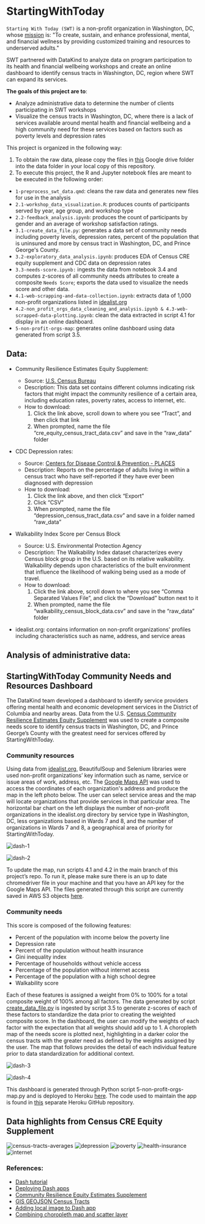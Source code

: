 # StartingWithToday

`Starting With Today (SWT)` is a non-profit organization in Washington, DC, whose [mission](https://www.startingwithtoday.org/) is: "To create, sustain, and enhance professional, mental, and financial wellness by providing customized training and resources to underserved adults."

SWT partnered with DataKind to analyze data on program participation to its health and financial wellbeing workshops and create an online dashboard to identify census tracts in Washington, DC, region where SWT can expand its services.

**The goals of this project are to**:

* Analyze administrative data to determine the number of clients participating in SWT workshops
* Visualize the census tracts in Washington, DC, where there is a lack of services available around mental health and financial wellbeing and a high community need for these services based on factors such as poverty levels and depression rates

This project is organized in the following way:

1. To obtain the raw data, please copy the files in [this](https://drive.google.com/drive/u/0/folders/12p4VD-7L5YaSc3S5EtfVPix1LVyNr068) Google drive folder into the data folder in your local copy of this repository.
2. To execute this project, the R and Jupyter notebook files are meant to be executed in the following order:
* `1-preprocess_swt_data.qmd`: cleans the raw data and generates new files for use in the analysis
* `2.1-workshop_data_visualization.R`: produces counts of participants served by year, age group, and workshop type
* `2.2-feedback_analysis.ipynb`: produces the count of participants by gender and an average of workshop satisfaction ratings.
* `3.1-create_data_file.py`: generates a data set of community needs including poverty levels, depression rates, percent of the population that is uninsured and more by census tract in Washington, DC, and Prince George's County.
* `3.2-exploratory_data_analysis.ipynb`: produces EDA of Census CRE equity supplement and CDC data on depression rates
* `3.3-needs-score.ipynb:` ingests the data from notebook 3.4 and computes z-scores of all community needs attributes to create a composite `Needs Score`; exports the data used to visualize the needs score and other data.
* `4.1-web-scrapping-and-data-collection.ipynb`: extracts data of 1,000 non-profit organizations listed in [idealist.org](https://www.idealist.org/en/organizations?q=)
* `4.2-non_profit_orgs_data_cleaning_and_analysis.ipynb & 4.3-web-scrapped-data-plotting.ipynb`: clean the data extracted in script 4.1 for display in an online dashboard.
* `5-non-profit-orgs-map`: generates online dashboard using data generated from script 3.5.

## Data:

* Community Resilience Estimates Equity Supplement:
  * Source: [U.S. Census Bureau](https://www.census.gov/programs-surveys/community-resilience-estimates/data/supplement.html)
  * Description: This data set contains different columns indicating risk factors that might impact the community resilience of a certain area, including education rates, poverty rates, access to internet, etc.
  * How to download:
    1. Click the link above, scroll down to where you see “Tract”, and then click that link
    2. When prompted, name the file “cre_equity_census_tract_data.csv” and save in the “raw_data” folder
* CDC Depression rates:
  * Source: [Centers for Disease Control & Prevention - PLACES ](https://chronicdata.cdc.gov/500-Cities-Places/PLACES-Local-Data-for-Better-Health-Place-Data-202/eav7-hnsx)
  * Description: Reports on the percentage of adults living in within a census tract who have self-reported if they have ever been diagnosed with depression
  * How to download:
    1. Click the link above, and then click “Export”
    2. Click “CSV”
    3. When prompted, name the file “depression_census_tract_data.csv” and save in a folder named “raw_data”
* Walkability Index Score per Census Block
  * Source: U.S. Environmental Protection Agency
  * Description: The Walkability Index dataset characterizes every Census block group in the U.S. based on its relative walkability. Walkability depends upon characteristics of the built environment that influence the likelihood of walking being used as a mode of travel.
  * How to download:
    1. Click the link above, scroll down to where you see “Comma Separated Values File”, and click the “Download” button next to it
    2. When prompted, name the file “walkability_census_block_data.csv” and save in the “raw_data” folder



* idealist.org: contains information on non-profit organizations' profiles including characteristics such as name, address, and service areas

## Analysis of administrative data:

## StartingWithToday Community Needs and Resources Dashboard

The DataKind team developed a dashboard to identify service providers offering mental health and economic development services in the District of Columbia and nearby areas. Data from the U.S. [Census Community Resilience Estimates Equity Supplement](https://www.census.gov/programs-surveys/community-resilience-estimates/data/supplement.html) was used to create a composite needs score to identify census tracts in Washington, DC, and Prince George’s County with the greatest need for services offered by StartingWithToday.

### Community resources

Using data from [idealist.org](https://www.idealist.org/en/organizations?q=), BeautifulSoup and Selenium libraries were used non-profit organizations’ key information such as name, service or issue areas of work, address, etc. The [Google Maps API](https://developers.google.com/maps) was used to access the coordinates of each organization's address and produce the map in the left photo below. The user can select service areas and the map will locate organizations that provide services in that particular area. The horizontal bar chart on the left displays the number of non-profit organizations in the idealist.org directory by service type in Washington, DC, less organizations based in Wards 7 and 8, and the number of organizations in Wards 7 and 8, a geographical area of priority for StartingWithToday.

![dash-1](./visualizations/dash-1.png)

![dash-2](./visualizations/dash-2.png)

To update the map, run scripts 4.1 and 4.2 in the main branch of this project’s repo. To run it, please make sure there is an up to date chromedriver file in your machine and that you have an API key for the Google Maps API. The files generated through this script are currently saved in AWS S3 objects [here](https://docs.google.com/spreadsheets/d/1F0isvtoLjkbqA6tih8RMfcfXdOJ035EVWBRF65fhGaA/edit#gid=0).

### Community needs
This score is composed of the following features:
* Percent of the population with income below the poverty line
* Depression rate
* Percent of the population without health insurance
* Gini inequality index
* Percentage of households without vehicle access
* Percentage of the population without internet access
* Percentage of the population with a high school degree
* Walkability score

Each of these features is assigned a weight from 0% to 100% for a total composite weight of 100% among all factors. The data generated by script [create_data_file.py](https://github.com/DataKind-DC/StartingWithToday/blob/main/create_data_file.py) is ingested by script 3.5 to generate z-scores of each of these factors to standardize the data prior to creating the weighted composite score. In the dashboard, the user can modify the weights of each factor with the expectation that all weights should add up to 1. A choropleth map of the needs score is plotted next, highlighting in a darker color the census tracts with the greater need as defined by the weights assigned by the user. The map that follows provides the detail of each individual feature prior to data standardization for additional context.

![dash-3](./visualizations/dash-3.png)

![dash-4](./visualizations/dash-4.png)

This dashboard is generated through Python script 5-non-profit-orgs-map.py and is deployed to Heroku [here](https://starting-with-today-dashboard.herokuapp.com/). The code used to maintain the app is found in [this](https://git.heroku.com/starting-with-today-dashboard.git) separate Heroku GitHub repository.

## Data highlights from Census CRE Equity Supplement

![census-tracts-averages](./visualizations/comparing_black_nonblack_census_tracts.png)
![depression](./visualizations/depression_rates_dc_pg_counties.png)
![poverty](./visualizations/poverty_rate_distribution.png)
![health-insurance](./visualizations/no_health_insurance.png)
![internet](./visualizations/internet.png)



### References:

* [Dash tutorial](https://dash.plotly.com/installation)
* [Deploying Dash apps](https://dash.plotly.com/deployment)
* [Community Resilience Equity Estimates Supplement](https://www.census.gov/programs-surveys/community-resilience-estimates/data/supplement.html)
* [GIS GEOJSON Census Tracts](https://github.com/arcee123/GIS_GEOJSON_CENSUS_TRACTS)
* [Adding local image to Dash app](https://community.plotly.com/t/adding-local-image/4896)
* [Combining choropleth map and scatter layer](https://community.plotly.com/t/how-can-i-combine-choropleth-and-scatter-layer-in-a-plotly-map/29842/6)
